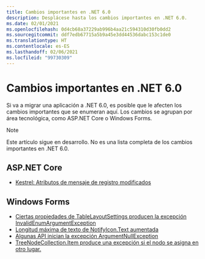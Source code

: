 ```yaml
---
title: Cambios importantes en .NET 6.0
description: Desplácese hasta los cambios importantes en .NET 6.0.
ms.date: 02/01/2021
ms.openlocfilehash: 0d4cb68a37229ab996b4aa21c594310d30fb0dd2
ms.sourcegitcommit: ddf7edb67715a5b9a45e3dd44536dabc153c1de0
ms.translationtype: HT
ms.contentlocale: es-ES
ms.lasthandoff: 02/06/2021
ms.locfileid: "99730309"
---
```

# <a name="breaking-changes-in-net-60"></a>Cambios importantes en .NET 6.0

Si va a migrar una aplicación a .NET 6.0, es posible que le afecten los cambios importantes que se enumeran aquí. Los cambios se agrupan por área tecnológica, como ASP.NET Core o Windows Forms.

> [!NOTE]
> Este artículo sigue en desarrollo. No es una lista completa de los cambios importantes en .NET 6.0.

## <a name="aspnet-core"></a>ASP.NET Core

- [Kestrel: Atributos de mensaje de registro modificados](aspnet-core/6.0/kestrel-log-message-attributes-changed.md)

## <a name="windows-forms"></a>Windows Forms

- [Ciertas propiedades de TableLayoutSettings producen la excepción InvalidEnumArgumentException](windows-forms/6.0/tablelayoutsettings-apis-throw-invalidenumargumentexception.md)
- [Longitud máxima de texto de NotifyIcon.Text aumentada](windows-forms/6.0/notifyicon-text-max-text-length-increased.md)
- [Algunas API inician la excepción ArgumentNullException](windows-forms/6.0/apis-throw-argumentnullexception.md)
- [TreeNodeCollection.Item produce una excepción si el nodo se asigna en otro lugar.](windows-forms/6.0/treenodecollection-item-throws-argumentexception.md)
